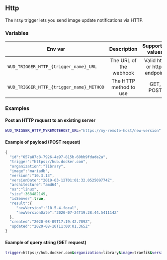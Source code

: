 ## Http

The ```http``` trigger lets you send image update notifications via HTTP.

### Variables

| Env var                                      | Description            | Supported values              | Default value |
| -------------------------------------------- |:----------------------:|:-----------------------------:|:-------------:| 
| ```WUD_TRIGGER_HTTP_{trigger_name}_URL```    | The URL of the webhook | Valid http or https endpoint  |               |
| ```WUD_TRIGGER_HTTP_{trigger_name}_METHOD``` | The HTTP method to use | GET, POST                     | POST          |

### Examples

#### Post an HTTP request to an existing server 

```bash
WUD_TRIGGER_HTTP_MYREMOTEHOST_URL="https://my-remote-host/new-version"
```

#### Example of payload (POST request)
```javascript
{
  "id":"657a87c8-7926-4e97-815b-60bb9fdada2a",
  "trigger":"https://hub.docker.com",
  "organization":"library",
  "image":"mariadb",
  "version":"10.3.13",
  "versionDate":"2019-03-12T01:01:32.052509774Z",
  "architecture":"amd64",
  "os":"linux",
  "size":368482149,
  "isSemver":true,
  "result":{
     "newVersion":"10.5.4-focal",
     "newVersionDate":"2020-07-24T19:28:44.541114Z"
  },
  "created":"2020-08-09T17:19:42.789Z",
  "updated":"2020-08-10T11:00:01.365Z"
}
```

#### Example of query string (GET request)
```bash
trigger=https://hub.docker.com&organization=library&image=traefik&version=1.7.13&date=2019-08-08T22:30:47.914Z&architecture=amd64&os=linux&size=79293686&isSemver=true&result[newVersion]=1.7.14&result[newVersionDate]=2019-08-15T07:50:43.122622Z
```
